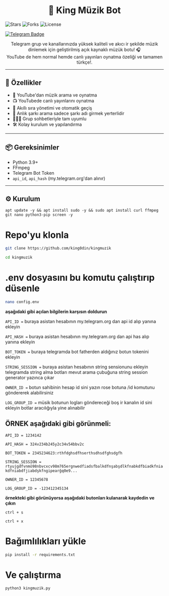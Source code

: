 <h1 align="center">🎵 King Müzik Bot</h1

<p align="center">
  <img src="https://img.shields.io/github/stars/king0din/kingmuzik?style=social" alt="Stars">
  <img src="https://img.shields.io/github/forks/king0din/kingmuzik?style=social" alt="Forks">
  <img src="https://img.shields.io/badge/license-GPLv3-blue.svg" alt="License">
</p>

 [![Telegram Badge](https://img.shields.io/badge/-Telegram-blue?style=flat-quare&labelColor=dark_blue&logo=Telegram&logoColor=dark_blue&link=t.me/kingduyurular)](https://t.me/kingduyurular)

<p align="center">
  Telegram grup ve kanallarınızda yüksek kaliteli ve akıcı ir şekilde müzik dinlemek için geliştirilmiş açık kaynaklı müzük botu! 🎧<br>
  YouTube de hem normal hemde canlı yayınları oynatma özeliği ve tamamen türkçe!.
</p>

---

## 🚀 Özellikler

- 🎵 YouTube'dan müzik arama ve oynatma
- 📺 YouTubede canlı yayınlarını oynatma
- 🧠 Akıllı sıra yönetimi ve otomatik geçiş
- 🔎 Anlık şarkı arama sadece şarkı adı girmek yerterlidir
- 🧑‍🤝‍🧑 Grup sohbetleriyle tam uyumlu
- 🛠️ Kolay kurulum ve yapılandırma

---

## 📦 Gereksinimler

- Python 3.9+
- FFmpeg
- Telegram Bot Token
- `api_id`, `api_hash` (my.telegram.org'dan alınır)

---

## ⚙️ Kurulum

``` bashh
apt update -y && apt install sudo -y && sudo apt install curl ffmpeg git nano python3-pip screen -y
```


# Repo'yu klonla
``` bash
git clone https://github.com/king0din/kingmuzik
```
``` bash
cd kingmuzik
```

# .env dosyasını bu komutu çalıştırıp düsenle
``` bash
nano config.env
```
**aşağıdaki gibi açılan bilgilerin karşısın doldurun**

`API_ID =` buraya asistan hesabının my.telegram.org dan api id alıp yanına ekleyin

`API_HASH =` buraya asistan hesabının my.telegram.org dan api has alıp yanına ekleyin

`BOT_TOKEN =` buraya telegramda bot fatherden aldığınız botun tokenini ekleyin

`STRING_SESSION =` buraya asistan hesabının string sensionunu ekleyin telegramda string alma botları mevut arama çubuğuna string session generator yazınca çıkar

`OWNER_ID =` botun sahibinin hesap id sini yazın rose botuna /id komutunu göndererek alabilirsiniz

`LOG_GROUP_ID =` müsik botunun logları göndereceği boş ir kanalın id sini ekleyin botlar aracılığıyla yine alınabilir

## ÖRNEK aşağıdaki gibi görünmeli:
`API_ID = 1234142`

`API_HASH = 324v234b245y2c34v54bbv2c`

`BOT_TOKEN = 2345234623:rthfdghsdfhserthsdhsdfghsdgfh`

`STRING_SESSION = rtyujgdfvnmö98nbvcxcv98m765ergnwedfiadsfbalkdfnşabşdlkfnabkdfbiadkfniakdfniabdfjiabdşkfngipearğq0e9...`

`OWNER_ID = 12345678`

`LOG_GROUP_ID = -123412345134`


**örnekteki gibi görünüyorsa aşağıdaki butonları kulanarak kaydedin ve çıkın**

```ctrl + s```


```ctrl + x```

# Bağımlılıkları yükle
```bash
pip install -r requirements.txt
```
# Ve çalıştırma
```bash
python3 kingmuzik.py
```
